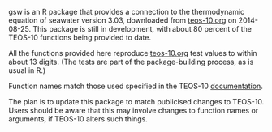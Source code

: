 gsw is an R package that provides a connection to the thermodynamic equation of
seawater version 3.03, downloaded from [teos-10.org](http://www.teos-10.org) on
2014-08-25. This package is still in development, with about 80 percent of the
TEOS-10 functions being provided to date. 

All the functions provided here reproduce [teos-10.org](http://www.teos-10.org)
test values to within about 13 digits. (The tests are part of the
package-building process, as is usual in R.)

Function names match those used specified in the TEOS-10
[documentation](http://www.teos-10.org/pubs/gsw/html/gsw_contents.html).

The plan is to update this package to match publicised changes to TEOS-10.
Users should be aware that this may involve changes to function names or
arguments, if TEOS-10 alters such things.


